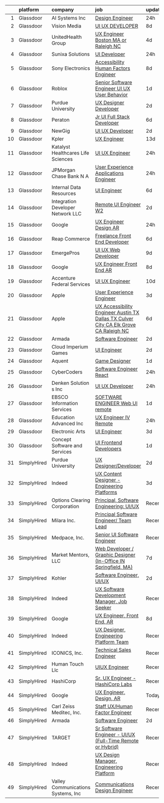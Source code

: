 

|    | platform    | company                              | job                                                                                                                                                                                                                                                                                                                                                                                                                                                                                                                                                                                                                                                                                                                                                                                                                                                                                                                                                                                                                                                                                                                                                                                                                                                                                                                                                                                                                                                                                                                             | update_time   | location               |
|---:|:------------|:-------------------------------------|:--------------------------------------------------------------------------------------------------------------------------------------------------------------------------------------------------------------------------------------------------------------------------------------------------------------------------------------------------------------------------------------------------------------------------------------------------------------------------------------------------------------------------------------------------------------------------------------------------------------------------------------------------------------------------------------------------------------------------------------------------------------------------------------------------------------------------------------------------------------------------------------------------------------------------------------------------------------------------------------------------------------------------------------------------------------------------------------------------------------------------------------------------------------------------------------------------------------------------------------------------------------------------------------------------------------------------------------------------------------------------------------------------------------------------------------------------------------------------------------------------------------------------------|:--------------|:-----------------------|
|  1 | Glassdoor   | AI Systems  Inc                      | [Design Engineer](https://www.glassdoor.com/partner/jobListing.htm?pos=101&ao=1110586&s=58&guid=00000182d8f914c48de3ffb5f3a4a651&src=GD_JOB_AD&t=SR&vt=w&ea=1&cs=1_391e2e4f&cb=1661497579024&jobListingId=1008094479252&cpc=D5E11A5BC695825F&jrtk=3-0-1gbcfi57sk6f0801-1gbcfi58f20b6000-bc31a4fd63d2edb6--6NYlbfkN0DdLn5tXN_RiyJSiFodarGZFJKa8s6F6AK0THPBWp05MQOFQCzoYzZxIQuwHUM79gnhdNHwS4PrBiXh2pAkpQD7DHOiTGE0GK570ZUEufUSfmzxDYxqbRIumy_FuFTVoTTJDbBO2hBRAFf_kUCj6aWxW1hMRPM4ZEqmP8GZqi4MbgAKUCxvKKY-lyhSA68npsiK0ef0AEkvdR0oQLRAq6BbMAsoz3JEveD13KS5R7rfSnsLjF-hcMzJ2bLxzO4n4TnJ9plCCeTZtG1W7cEjyUCIlbWDezk48BOhtamKGWNlylyB6zN9sset6xRakd77qk7ZOpNV94WZDebIIyQyT1P56T2N1h1xgw4kV7-6jFJS0Bg9GTB-7n_aY35xkR90kMgAMZOJ3AQW8mcLY7z2eUHM0ibyt95i2TG8Ba7emVzO_CdpofuW58INZqKSKFl_KkrmkUmOUnBkoJoNG7oE6ZkRxgfKuYaLCj3FqmbU3ZJsA1Qsb4MzGMKWICAkEuB8rUuS7nDAePqYWA%3D%3D)                                                                                                                                                                                                                                                                                                                                                                                                                                                                                                                                                                                                                                                          | 24h           | Redmond, OR            |
|  2 | Glassdoor   | Vision Media                         | [UI UX DEVELOPER](https://www.glassdoor.com/partner/jobListing.htm?pos=102&ao=1110586&s=58&guid=00000182d8f914c48de3ffb5f3a4a651&src=GD_JOB_AD&t=SR&vt=w&ea=1&cs=1_b6a02708&cb=1661497579025&jobListingId=1008076773300&cpc=E773D000C9BC26FA&jrtk=3-0-1gbcfi57sk6f0801-1gbcfi58f20b6000-19e53a7268198236--6NYlbfkN0DJ_NiDUn25TsccfMtQS5fdjkwEhZVGunI1iGscaADDmeKZjuEBMFajJPdeEwlP8JM_spvMmEgpTvnNBYsMiRZTChNUBQxgLk_wvenGH_0Io7ODJ7xufOapiQlj99C4-CjlOdkmoYVWw9kzIGMJ8BpB2mZbGeZD7OJMVejfeoS3_xsH2xP4qKWnBXClKuiDeZxG8E6qpogP_diV6R0M0_9M_icq39ckp2jJ-CVsXGF8MhphEJQaONP0i-SyvMN5OJtgGtXZGPlBkDATMwkmPqdfIKZLyXARahvSG1HjybO8vbAMvBweAQ5N_JolWOGx4WU0UJSQdc71vo2w5yVvj1iPvRvhvlMcLiMIQwmdrzU8v1lYabdWH3LyYnJHXDG0PICKpKEoDbI6JhWIUccSsMmuSJnu570vEpkeULYPDxe_4_o7QzSXgeYJeC5e3yNK7C9CEgYfMaHmQNRSSwSlbHiVq7prSSnirNIN2eZ3CzV8Aumi7YOljfKn)                                                                                                                                                                                                                                                                                                                                                                                                                                                                                                                                                                                                                                                                                      | 8d            | Remote                 |
|  3 | Glassdoor   | UnitedHealth Group                   | [UX Engineer   Boston  MA or Raleigh  NC](https://www.glassdoor.com/partner/jobListing.htm?pos=107&ao=1110586&s=58&guid=00000182d8f914c48de3ffb5f3a4a651&src=GD_JOB_AD&t=SR&vt=w&cs=1_3288bd2e&cb=1661497579025&jobListingId=1008084186452&cpc=47CFDC01B3F81FAC&jrtk=3-0-1gbcfi57sk6f0801-1gbcfi58f20b6000-942f0177e369a762--6NYlbfkN0C8O9VKdOj_1Zh75e9_CvYhSsWVxS1Pvi5WUWhsf4w7FOycHcR50Ta-CQORLM6vDVff01WL0ENPnJCw-93H65qUv8J_kaD69GHUfIsV0tlZvxSD0eLpRwe5WV7kmCmET1iVWf2bnZp2IbsGPIaLtkisClCMgVzbaHAOhnqUa7fjbzNx-EO4uU1xV_A8qRlwcL3ubZNeAyVuRZEjv5ig1yNdBXU_byY6IOtbqNDrwSWI-aN1sBv81CP9d2r87P5ZDzkaotxoYJFjMCgXlPnx4XGsLGnQXi2Mpnp80ktqe8jZlYTOPqX727xPNJHjh9PAxDBn9KwYeldLLiQxBmj8y2vov_kKWymzUaLdkkvdT5w7AL4_AtplMODjl9fZ6iXChxzX2x8-pTLRKddJ25SgEvf92Oep9ASu_0nQHJq1AsefRv4If-Eov3T9)                                                                                                                                                                                                                                                                                                                                                                                                                                                                                                                                                                                                                                                                                                                                   | 4d            | Boston, MA             |
|  4 | Glassdoor   | Sunixa Solutions                     | [UI Developer](https://www.glassdoor.com/partner/jobListing.htm?pos=114&ao=1136043&s=58&guid=00000182d8f914c48de3ffb5f3a4a651&src=GD_JOB_AD&t=SR&vt=w&ea=1&cs=1_d16bdb90&cb=1661497579026&jobListingId=1008093911276&jrtk=3-0-1gbcfi57sk6f0801-1gbcfi58f20b6000-c12d46be60d48c3b-)                                                                                                                                                                                                                                                                                                                                                                                                                                                                                                                                                                                                                                                                                                                                                                                                                                                                                                                                                                                                                                                                                                                                                                                                                                              | 24h           | Remote                 |
|  5 | Glassdoor   | Sony Electronics                     | [Accessibility Human Factors Engineer](https://www.glassdoor.com/partner/jobListing.htm?pos=127&ao=1136043&s=58&guid=00000182d8f914c48de3ffb5f3a4a651&src=GD_JOB_AD&t=SR&vt=w&cs=1_a041b209&cb=1661497579027&jobListingId=1008076295299&jrtk=3-0-1gbcfi57sk6f0801-1gbcfi58f20b6000-1a8a939cfe001fbb-)                                                                                                                                                                                                                                                                                                                                                                                                                                                                                                                                                                                                                                                                                                                                                                                                                                                                                                                                                                                                                                                                                                                                                                                                                           | 8d            | San Diego, CA          |
|  6 | Glassdoor   | Roblox                               | [Senior Software Engineer  UI UX    User Behavior](https://www.glassdoor.com/partner/jobListing.htm?pos=122&ao=1136043&s=58&guid=00000182d8f914c48de3ffb5f3a4a651&src=GD_JOB_AD&t=SR&vt=w&cs=1_4bf5ba26&cb=1661497579027&jobListingId=1008091867525&jrtk=3-0-1gbcfi57sk6f0801-1gbcfi58f20b6000-229d66981533b9f9-)                                                                                                                                                                                                                                                                                                                                                                                                                                                                                                                                                                                                                                                                                                                                                                                                                                                                                                                                                                                                                                                                                                                                                                                                               | 1d            | San Mateo, CA          |
|  7 | Glassdoor   | Purdue University                    | [UX Designer Developer](https://www.glassdoor.com/partner/jobListing.htm?pos=124&ao=1136043&s=58&guid=00000182d8f914c48de3ffb5f3a4a651&src=GD_JOB_AD&t=SR&vt=w&ea=1&cs=1_de150601&cb=1661497579027&jobListingId=1008088691267&jrtk=3-0-1gbcfi57sk6f0801-1gbcfi58f20b6000-684e4c4a2876fc9b-)                                                                                                                                                                                                                                                                                                                                                                                                                                                                                                                                                                                                                                                                                                                                                                                                                                                                                                                                                                                                                                                                                                                                                                                                                                     | 2d            | Remote                 |
|  8 | Glassdoor   | Peraton                              | [Jr  UI Full Stack Developer](https://www.glassdoor.com/partner/jobListing.htm?pos=105&ao=1110586&s=58&guid=00000182d8f914c48de3ffb5f3a4a651&src=GD_JOB_AD&t=SR&vt=w&cs=1_05bf12bf&cb=1661497579025&jobListingId=1008080936473&cpc=E773D000C9BC26FA&jrtk=3-0-1gbcfi57sk6f0801-1gbcfi58f20b6000-95e69ecfc81b3932--6NYlbfkN0Cx7R8OmodZU4Ze4hnUhR0Myw3_voyDLMHXumN7ynSuTrXceT3foN28OOGtcbbQ_75hsTYay8TRS7HCxNghcCR9RM_nAYWFQH1DaZQHTmF_WodTJg_3NhaUYLiUk1w6ME38xXjYRmiKLMXCz6R6V4WswPLkSM33s4nfD_O3mdHhXOHiMzuoA4sirAVA2cT8Oh17kuyr6LPx-0u5F8SaCZtY8c0Pmki9KOMu4XGy7n4FgLKywFQlikdAVXFmeTmZ_zrqMdbFAoS_rMxR032sZujxjFxL3N6DEE21_WLEhZZI9xm8OCP7QIfgttCZS_9952qY-cLyVZb7Gw5fP7NpVCe7yyJu3QL7QrbF_3sR4w01aNz7ugyqF_1ZVe1prqXLILd6nYaGeD5hRop4q0jK6Lnws6Q9D1NoUPXM1WOAhzwGDAmqOuQdT4YAgBzEl7is1Ou98RY9RQvKaWOUXREfJHrfPywujrL-66ITqlVuhSROcjioDMUXb5rxSng0XiGTwP6oQuU37oD9VQ5kuB0rF2dXoOcw0gjlgGYwYi12g-uazdiY_9xgZmZdFTaX1te7y8FJhcE9Kwmk9HNML5XId0sM0Wbep6iWc8X3KEmaLcPCKOnLF61CrTeTzQEDr3GVrSBj_aDRFfRujDZYc0nZIaGFjCkorKQkr7faBcmgEQ4mPBvZo_PuJXq_Ogp6zCPHU7X2Obojlp6-zmJUg0eOXHClabo5gFXqpG6vUjqkIXyngo0K9En6hmumoXIUecgbUZ19aJoGRuHLKPRe7uZOMi1LstO_pCX-rFpkxE8mVbCQPeKUni99KRRtvGLkQDGujYeRelEmd9llnXEniJ7enE1ytY51cPZ9u6SWTxzuCEbqjkcFy5HqCHAITGf_8PrjJQRob_czGC2uvTnOMJL3l4t5mzZtgbVgfPktSATSuajmiB6eYwK-Yz_WBKOwIK4IMFvMGYLTqL-kBpmM6K_U1JZbe_H73mTLXZ2VrYrCBwql4rSWZF6LaBl7I5ROLZbJqvzuXEASjZ0tx1bHA1OKVMqFNsr-iIFicJWWAeN_gNnRrXnz03KXCZOBKSJWSoWr8-24fu92vWxBi0Fo3Y-jBWK7IMzH78U0PMbFSRjirLOoLWkWi0ptr6Zr-xLM16MtcO4%3D) | 6d            | Annapolis, MD          |
|  9 | Glassdoor   | NewGig                               | [UI UX Developer](https://www.glassdoor.com/partner/jobListing.htm?pos=112&ao=1110586&s=58&guid=00000182d8f914c48de3ffb5f3a4a651&src=GD_JOB_AD&t=SR&vt=w&ea=1&cs=1_d56cd490&cb=1661497579026&jobListingId=1008088695338&jrtk=3-0-1gbcfi57sk6f0801-1gbcfi58f20b6000-d200651ba251e30c--6NYlbfkN0DMRWx3dxQwEUy80STP2pDlM0S_bnaKySzJTmtENEPEW3GrnwDjkmeNwP_gM4-BL2FJkvmhQySplKneLIa6dmCQzUVi3Lr8fu2vK-m9JQyeOlGRPowlGHlKOdjhd3O7U_9Ej9BaknRg489jqvjfecfsFhk_XNfXJ7gt21kXondT2HdoQE6pSKAM_HR4wEgpgv-yHqSdKjS9Hs_ld-cAf1Ji9wqYaVEuiEY5CKRvIHTlj2n_hEQz1QIcB9SreN7gIcZh_LGWwdzBfAYRCtJNxz5yfZ2GWn5NspwEWvW4Rd_hPPMh6p5KkR6J4vbzeB5KL9fO6h9CGbuOdIqHNTqK1Deu5p2N3f0njl_Si6jnP6tzy1EICnLWQL7cZwYB0Z6FIyFodBYrUDV8N0rGurW3HmBrlnnd1HaSBBv9C_3uqBI_FHYe27tRxjWBE3TeHvnqMSTWx6GiQClpESKdz3Wn2qwBkvas3VGLqoWZisNdyokhwiV93r3r8pYwN3CLeKg86jgeuyKA7dwTZLV_LWSne2VACM5t6l4KCGu12Rp_qwVd3nmjptaBFl-tfJ8nKLzYIE7Scff2LYm1h2gigj77yFJWNCXtRXwy1UQkmTwENnZmL-I4cV-tVwBVlvlAGtiBpImMspcNzXOnMrvymVMK7Id3MkSSMM57xFtaP42cABMWPkNc__vr9QNmWEiALMjUuL5qrRehYreCu0H0wUyFU-TCALkilOj45M3ydDIST_AlsMs6k_O-cdNT)                                                                                                                                                                                                                                                                                                                                                                                                                                           | 2d            | Boston, MA             |
| 10 | Glassdoor   | Kpler                                | [UX Engineer](https://www.glassdoor.com/partner/jobListing.htm?pos=129&ao=1136043&s=58&guid=00000182d8f914c48de3ffb5f3a4a651&src=GD_JOB_AD&t=SR&vt=w&cs=1_e13124ca&cb=1661497579027&jobListingId=1008068251832&jrtk=3-0-1gbcfi57sk6f0801-1gbcfi58f20b6000-940b9386695e1de5-)                                                                                                                                                                                                                                                                                                                                                                                                                                                                                                                                                                                                                                                                                                                                                                                                                                                                                                                                                                                                                                                                                                                                                                                                                                                    | 13d           | Houston, TX            |
| 11 | Glassdoor   | Katalyst Healthcares   Life Sciences | [UI UX Engineer](https://www.glassdoor.com/partner/jobListing.htm?pos=117&ao=1136043&s=58&guid=00000182d8f914c48de3ffb5f3a4a651&src=GD_JOB_AD&t=SR&vt=w&cs=1_f971bb73&cb=1661497579026&jobListingId=1008093623337&jrtk=3-0-1gbcfi57sk6f0801-1gbcfi58f20b6000-535480701af37bc7-)                                                                                                                                                                                                                                                                                                                                                                                                                                                                                                                                                                                                                                                                                                                                                                                                                                                                                                                                                                                                                                                                                                                                                                                                                                                 | 24h           | Lake Forest, CA        |
| 12 | Glassdoor   | JPMorgan Chase Bank  N A             | [User Experience   Applications Engineer](https://www.glassdoor.com/partner/jobListing.htm?pos=123&ao=1136043&s=58&guid=00000182d8f914c48de3ffb5f3a4a651&src=GD_JOB_AD&t=SR&vt=w&cs=1_2df8f9d3&cb=1661497579027&jobListingId=1008095331238&jrtk=3-0-1gbcfi57sk6f0801-1gbcfi58f20b6000-c87e1db87de5e647-)                                                                                                                                                                                                                                                                                                                                                                                                                                                                                                                                                                                                                                                                                                                                                                                                                                                                                                                                                                                                                                                                                                                                                                                                                        | 24h           | Apple Valley, CA       |
| 13 | Glassdoor   | Internal Data Resources              | [UI Engineer](https://www.glassdoor.com/partner/jobListing.htm?pos=108&ao=1110586&s=58&guid=00000182d8f914c48de3ffb5f3a4a651&src=GD_JOB_AD&t=SR&vt=w&ea=1&cs=1_68d4e293&cb=1661497579026&jobListingId=1008081469269&cpc=B076152010A3B66C&jrtk=3-0-1gbcfi57sk6f0801-1gbcfi58f20b6000-87a42d0d3a12b624--6NYlbfkN0D-IIHpRgNhhiguU_t6VlqfhfFf3-SclHiEW6RanCpGL0AEnsnTmiX299MBfDVxpfqFIHLUZkrxoio22OVCWj8hs7XSZqfmbsYheLqYi2wlilauAmAOi7Dz7AaiPJJnsiA0lcM0Q2Xvu7ZBR6ffRGUZ9gTPPJJwW7H9_MUZNT6DkHevtRGiGdChC0xuGG3aunpQxlxWbDGbZgyJMyqIrOTRPnrYqtpdaoSA0DoJS_0Ai0eGDXI68B9zxaxKP0kw38TlLc_yWxk6CeXYLbghB4sNAVTjauYE4suAyqHiv4dEE-8xoDmiGXsgCdlp3EaXJj5bcMNm70srrY0QQoXVkfA5tFEo0trv_sKtgeKB1fBt2WNTib6Ys-BlEoHpIHv3ZPZXja7wF1icQAlWvoSUACaTPRQkXBfOkDkJdFNH6cfkE4jTkFZHwx4_cwqZ_FxXWJbvwKY3JPOP1FWVZT8qF0cd3qpcowN3mYp3Cs4QCsL0YcUFKEEIv3tC)                                                                                                                                                                                                                                                                                                                                                                                                                                                                                                                                                                                                                                                                                          | 6d            | Remote                 |
| 14 | Glassdoor   | Integration Developer Network LLC    | [Remote UI Engineer  W2 ](https://www.glassdoor.com/partner/jobListing.htm?pos=121&ao=1136043&s=58&guid=00000182d8f914c48de3ffb5f3a4a651&src=GD_JOB_AD&t=SR&vt=w&ea=1&cs=1_da40b1be&cb=1661497579027&jobListingId=1008088267428&jrtk=3-0-1gbcfi57sk6f0801-1gbcfi58f20b6000-8efa33348f56c827-)                                                                                                                                                                                                                                                                                                                                                                                                                                                                                                                                                                                                                                                                                                                                                                                                                                                                                                                                                                                                                                                                                                                                                                                                                                   | 2d            | Remote                 |
| 15 | Glassdoor   | Google                               | [UX Engineer  Design  AR](https://www.glassdoor.com/partner/jobListing.htm?pos=116&ao=1136043&s=58&guid=00000182d8f914c48de3ffb5f3a4a651&src=GD_JOB_AD&t=SR&vt=w&cs=1_ce773a1f&cb=1661497579026&jobListingId=1008094346031&jrtk=3-0-1gbcfi57sk6f0801-1gbcfi58f20b6000-f6c8feaff462d478-)                                                                                                                                                                                                                                                                                                                                                                                                                                                                                                                                                                                                                                                                                                                                                                                                                                                                                                                                                                                                                                                                                                                                                                                                                                        | 24h           | San Francisco, CA      |
| 16 | Glassdoor   | Reap Commerce                        | [Freelance Front End Developer](https://www.glassdoor.com/partner/jobListing.htm?pos=115&ao=1136043&s=58&guid=00000182d8f914c48de3ffb5f3a4a651&src=GD_JOB_AD&t=SR&vt=w&ea=1&cs=1_6510b8f2&cb=1661497579026&jobListingId=1008081351737&jrtk=3-0-1gbcfi57sk6f0801-1gbcfi58f20b6000-4301a20cd0f0fe31-)                                                                                                                                                                                                                                                                                                                                                                                                                                                                                                                                                                                                                                                                                                                                                                                                                                                                                                                                                                                                                                                                                                                                                                                                                             | 6d            | Remote                 |
| 17 | Glassdoor   | EmergePros                           | [UI UX Web Developer](https://www.glassdoor.com/partner/jobListing.htm?pos=111&ao=1110586&s=58&guid=00000182d8f914c48de3ffb5f3a4a651&src=GD_JOB_AD&t=SR&vt=w&ea=1&cs=1_c2e9348b&cb=1661497579026&jobListingId=1008074399928&cpc=334ABAF5D42DC775&jrtk=3-0-1gbcfi57sk6f0801-1gbcfi58f20b6000-a6bea65025e42df5--6NYlbfkN0C_HedoB1A1a6ezv_-FpSKqIn8hw3yEt_AqWuAqj4FwiX9Ya5OuVyeFx0pkRtiPQxthX7MnBGKoXr7V0dhTorzUhmORbgGBkBmsvNG1bEZCAScpn3bl0iCCpLJKu8I0SYxaC_Gyb8txaNvvmuxN4yxRcOtw2_I6ZreVGYczZECYNqBqTLC6UOGJkPyt-a24A_hYCR3cEtn_49a7G9obILkdkm0sza7_VIvnTrnj-JoINKKDQ8Q_FD0tv3WcpzaiVKxHM1z61Pog3yvKE-HeLEh3TFW_ozBAEGOtAROLR6kismujkX53vRYMmBttTnPV4mXpo_fXJ1Mf9tl4S2fA4qxKiH6zN7xJhITA9LMgZXjegPlpfHGRqpQoJaK30eZQz82RvhOBuwERIgiW_lMqm51k8XHqBW85BBepG_CQHdi2VGDQk1_uJyfn-jvGqZF-2HvEL_qvJncRTd85ffGINQh30RvM8G0glZohlBXlzPl0u-iIZyIVL16UONYo_dCGAExNddqohsPEqw%3D%3D)                                                                                                                                                                                                                                                                                                                                                                                                                                                                                                                                                                                                                                                      | 9d            | Atlanta, GA            |
| 18 | Glassdoor   | Google                               | [UX Engineer  Front End  AR](https://www.glassdoor.com/partner/jobListing.htm?pos=113&ao=1136043&s=58&guid=00000182d8f914c48de3ffb5f3a4a651&src=GD_JOB_AD&t=SR&vt=w&cs=1_ca3ce9be&cb=1661497579026&jobListingId=1008076587517&jrtk=3-0-1gbcfi57sk6f0801-1gbcfi58f20b6000-48fa9133b9d139a6-)                                                                                                                                                                                                                                                                                                                                                                                                                                                                                                                                                                                                                                                                                                                                                                                                                                                                                                                                                                                                                                                                                                                                                                                                                                     | 8d            | Los Angeles, CA        |
| 19 | Glassdoor   | Accenture Federal Services           | [UI UX Engineer](https://www.glassdoor.com/partner/jobListing.htm?pos=125&ao=1136043&s=58&guid=00000182d8f914c48de3ffb5f3a4a651&src=GD_JOB_AD&t=SR&vt=w&ea=1&cs=1_070230a9&cb=1661497579027&jobListingId=1008071916798&jrtk=3-0-1gbcfi57sk6f0801-1gbcfi58f20b6000-b98a2896e3256fb0-)                                                                                                                                                                                                                                                                                                                                                                                                                                                                                                                                                                                                                                                                                                                                                                                                                                                                                                                                                                                                                                                                                                                                                                                                                                            | 10d           | Reston, VA             |
| 20 | Glassdoor   | Apple                                | [User Experience Engineer](https://www.glassdoor.com/partner/jobListing.htm?pos=120&ao=1136043&s=58&guid=00000182d8f914c48de3ffb5f3a4a651&src=GD_JOB_AD&t=SR&vt=w&cs=1_f4ffd474&cb=1661497579027&jobListingId=1008087538632&jrtk=3-0-1gbcfi57sk6f0801-1gbcfi58f20b6000-8b24c70bf8b2b79a-)                                                                                                                                                                                                                                                                                                                                                                                                                                                                                                                                                                                                                                                                                                                                                                                                                                                                                                                                                                                                                                                                                                                                                                                                                                       | 3d            | Cupertino, CA          |
| 21 | Glassdoor   | Apple                                | [UX Accessibility Engineer  Austin  TX  Dallas  TX  Culver City  CA  Elk Grove  CA  Raleigh  NC ](https://www.glassdoor.com/partner/jobListing.htm?pos=106&ao=1110586&s=58&guid=00000182d8f914c48de3ffb5f3a4a651&src=GD_JOB_AD&t=SR&vt=w&cs=1_f93e1b41&cb=1661497579025&jobListingId=1008080338729&cpc=F41FEAB56D215062&jrtk=3-0-1gbcfi57sk6f0801-1gbcfi58f20b6000-6bcecd231bba96e7--6NYlbfkN0BvKrLyj5gPmtZO9T8euul8TCxuuKNOtzRJOomxnwSEodTz2Bc-sPZlADHp0xxmf8UGhI_JQnlS7lmez_1pwlDZ3rkS_zrj-H_qBXXe2pFxdu9ELzpyzs4-lN_YBVdtOGqxLgYLDMc510AxQjsjkBZD4lIc5FgQWm4_iU7VtHLxqF0YsBx1ne2a_-aStTnXrXy7RqbYUhnCOoOywoNUNrUt7kIolr_t0GY3qloXZeLUfrs3O1KjLSmZtpGhLNK-Ar5XzctNW_KUEPeHlIGEjF3Bmf1Pef7wIoqH94k9Ydt0TUG02eAVYUwC_m-mDD4NlX8CzRNuQEgSfsX4yToZ_LjoWFLDnyrHgYPXhw47IQEahI1-uDoFeXgPhG0veF5wuOYSX3BKbipLubgpeSYFOTCtZE_1gmQIUB9vhgEmfzwvnkox-aXODjPDOcn_ieZ_SH-3rhAylVllmOYou3so3KSYGEDbj4KHGWYAHPq8HWf0wFYM9m-9O-ZqMB3eqrtrFizg-1xz9yWYSMr-yDg-V0EDKqhl6eC2T1tUMBL-XCRoa97A46YnAFhdrEz05hLKHKvGYxSqWodwKeEGqXwA97PLsylKtKed5sq67vssi2eRAjmc4kyymWpqBgA8H35AB7ABTEmwWP0iAkKCxfz2qj4UWbbc4PTlX6ruTHxYM3rCZNmxele6mW1Zoac_EfS1rNER4q86aGm_Mq_CQ-PgJNnuW1zn3alAe68xOenwOAiTnyt2u180sksYZLwRN_lecoEVCZxPrOXdaBUObFC0mV3AOwcL8fk59_5JxfcqdlwxBzM6Cv5a_kBLNjvDdzidJgkPEGqkvFdIpxASAqWQGnJH0SocIfCeorDArEuUlAICJFefDEO6RttJ1DrR-cTIB37L44tBNaSV-knENvEapq5xt_6H7zuDNEMpO1GEOKuwZmmDLVA9AFRwqwh8LrvF-0r6Z5sPjWwabiQeLebreDmAq71YFNYJeT4fhrDSoBFMPN6DFL5x2PkFfZF_vCL0SGYFgQLwcuC0C0Wh2APbuj1Y)                                           | 6d            | Austin, TX             |
| 22 | Glassdoor   | Armada                               | [Software Engineer](https://www.glassdoor.com/partner/jobListing.htm?pos=103&ao=1110586&s=58&guid=00000182d8f914c48de3ffb5f3a4a651&src=GD_JOB_AD&t=SR&vt=w&ea=1&cs=1_642142cc&cb=1661497579025&jobListingId=1008088364031&cpc=F41FEAB56D215062&jrtk=3-0-1gbcfi57sk6f0801-1gbcfi58f20b6000-00f9f9e776458463--6NYlbfkN0CtI8A3BfIRcWGV3-_GlBEla5W6J51CR4KEa_NuODiGYeY2E6uplHQfKM7pvgPtyYAsbSPTxiwIYOTvsmDA06Spx9GO-zisQGLrz5dUhNel8St1A6SixycPtukA2zkkpokWfUCPKY1SbZY2mo2HoOJDuOtgJcCGJvC64sHrpqQtOqbhgsBOaEP3CA9gBQFvZZ5g2R7BOJnSmgZlV6sbwpgtMGdiEeUuF4Y3Q1ZPg2EEcVz30qOn0lsmePyRACwHrNxsCgmT7SILG453_nEvUUzzkFgxvv_AGAnn9DPEDfvCHHMGxwEb2FwzZGiyaHKwkmSOo1F0mST4JK2uIYQX-raMQ2VKnXfHH7FxjkhToc0RcB6g2IX1feSsXKTUeIyh4XwUPvTmi4LS-fY8FDR2OqjQP9LXMOMvtvhro1HFRgiF9tYnPreII2VLZMq_ls9IXAH2a-0OsvZwVqUU756Hhr_y4wSz5ReVyCyQjRSH_OaPJxvqt9N3emiM)                                                                                                                                                                                                                                                                                                                                                                                                                                                                                                                                                                                                                                                                                    | 2d            | Remote                 |
| 23 | Glassdoor   | Cloud Imperium Games                 | [UI Engineer](https://www.glassdoor.com/partner/jobListing.htm?pos=119&ao=1136043&s=58&guid=00000182d8f914c48de3ffb5f3a4a651&src=GD_JOB_AD&t=SR&vt=w&ea=1&cs=1_455bd754&cb=1661497579026&jobListingId=1008087789587&jrtk=3-0-1gbcfi57sk6f0801-1gbcfi58f20b6000-16cbac760a158ec0-)                                                                                                                                                                                                                                                                                                                                                                                                                                                                                                                                                                                                                                                                                                                                                                                                                                                                                                                                                                                                                                                                                                                                                                                                                                               | 2d            | Los Angeles, CA        |
| 24 | Glassdoor   | Aquent                               | [Game Designer](https://www.glassdoor.com/partner/jobListing.htm?pos=109&ao=1110586&s=58&guid=00000182d8f914c48de3ffb5f3a4a651&src=GD_JOB_AD&t=SR&vt=w&cs=1_d8229740&cb=1661497579025&jobListingId=1008091362421&cpc=F41FEAB56D215062&jrtk=3-0-1gbcfi57sk6f0801-1gbcfi58f20b6000-3b8cfdd71f0d2f0e--6NYlbfkN0DMrcEu7yrtATojKJA7cEzGQ3FdRGWLh0CZQInL4ECGI9gD0Wolx9R2EDT7B77c2cRU1zW3HVZMZeGAOYVZBOqH_4lgXX5l9kbkb9irhCbVBq6YsU0vLTUYvSh1OUNHO93tZMxbICiVo7Af45F1C-oNj2G6v1j_C21ZJdMsp9erWXm0FK-QINgXBQpJmKCXfdMgfp7k5aSY3y71hMeCUrL1gs82vgIrnGOG1fJ0eB8ZbxJhT2LXMCjjY8qkdSMtGnVOBy8CRAVgXXmmaeWahkb-CiLjm_3g5sjfOZ0exYLIvnmDbaXCJGiEAsbsP5LoelQUjQWb12QNcTU82tSa0a0Phc0SSB570bYEdKg4OLAhqTSuuxgec_317OqRnVglLyqAZIHeni2uY5jt_5BIsHvLNb5Its9uQD04xnYVcMbgA0NYmsG7Acnk2vxUOcKM5aKtpcwsIxLgXFY3tTV4_PJ5)                                                                                                                                                                                                                                                                                                                                                                                                                                                                                                                                                                                                                                                                                                                             | 1d            | Remote                 |
| 25 | Glassdoor   | CyberCoders                          | [Software Engineer   React](https://www.glassdoor.com/partner/jobListing.htm?pos=110&ao=1110586&s=58&guid=00000182d8f914c48de3ffb5f3a4a651&src=GD_JOB_AD&t=SR&vt=w&ea=1&cs=1_08dc0086&cb=1661497579026&jobListingId=1008095420766&cpc=654405A9B1E0A9F5&jrtk=3-0-1gbcfi57sk6f0801-1gbcfi58f20b6000-980cb650d8917afa--6NYlbfkN0CpFJQzrgRR8WqXWK1qKKEqALWJw739KlKqr2H-MSI4eoBlI4EFrmor2FYZMP3muM37ywqyEkthHbdAER-tdaNAp9_ELTarA1yp8og5hJ2jk4oF106nrsop0s_uoJe2BZnl4p8GUe4FXoTrgbOmm53cziqvCGfP27AlJi7ijDPRxJX1fZe9ZIDaftEj3uYDIXoj2as2ID9giA9Gpxg2ZU9_lt_trXgCt1eSOBU9i2uTO09E195UJ1fuM9bdvNfQp7kGHTRU-joLqZF-QisiJ-fLzuwYC4BtLWpTNc3H87pCTLdXLzytogYrAHF1HMLYJA0biJAhcvLf1a5LmtxZrBVnisT7qouyqFlCL2KdPKzf623M_XuW5ESAacPdzKzw1BR9pLdwESR_TnQghcPSOb9Y-7iyotnYNECRhE7vIVTMrBNCRfWYIG6WHI7y6aVbc5aSUmTy8dKjvJAaWRAfMNuoT32gTPHzJRAYDueQisdadL1kp1OZJL-Jy5fRN75nSXBofIlsGELW8hbOf_QuNrMDPBcvr5mnRPDwk0_qkLv1Y4TrGs4XNO74Smz-ehLxnX3APxhuDv8r1KUatYTpl9OhFLa7egau1vid9VBAKdV77LRBsVMFqtni8-DQelNTsViY2agDFyx4aOL2cOChR6B_Uod24NsL-7CiNOrEFM08g0WJ5-63-qXvpHs67_Z8L_ahTmHpkmjxkqTln-Fl0bYu4ROW47Mbgtpyc9pQ-VpJyOene9QkLMQrIj-dp3WbKsexlDxcj-8KpxPaSLQeJa4cQtoPhgRUgtxTe47TeyoCWy1CzYyfLPtxbxKAi8OFJsHH4VNCI9g_LwNFifu2fTE8FmXyWutYM35aTIPXGpwD9vnDYklOac-4brFUSNsDA6E9XV9x2QRN4phXAiRamDqsJO9XVOGMjfGIl5h6EaFu_3o5L5iDZwyBp85cb8MBVxpMpCtQWNlZgWWgS4JgF_bLK2ADoftd9_M8ZuoOLTTWyg%3D%3D)                                                                                                                                                | 24h           | Los Angeles, CA        |
| 26 | Glassdoor   | Denken Solution s Inc                | [UI UX Developer](https://www.glassdoor.com/partner/jobListing.htm?pos=126&ao=1136043&s=58&guid=00000182d8f914c48de3ffb5f3a4a651&src=GD_JOB_AD&t=SR&vt=w&ea=1&cs=1_122bae92&cb=1661497579027&jobListingId=1008093961633&jrtk=3-0-1gbcfi57sk6f0801-1gbcfi58f20b6000-f748c77f160e0252-)                                                                                                                                                                                                                                                                                                                                                                                                                                                                                                                                                                                                                                                                                                                                                                                                                                                                                                                                                                                                                                                                                                                                                                                                                                           | 24h           | Irvine, CA             |
| 27 | Glassdoor   | EBSCO Information Services           | [SOFTWARE ENGINEER   Web UI  remote ](https://www.glassdoor.com/partner/jobListing.htm?pos=104&ao=1110586&s=58&guid=00000182d8f914c48de3ffb5f3a4a651&src=GD_JOB_AD&t=SR&vt=w&cs=1_2d93c3e9&cb=1661497579025&jobListingId=1008091405734&cpc=AC285F3A3ECA6BB0&jrtk=3-0-1gbcfi57sk6f0801-1gbcfi58f20b6000-6e9b88296cbcd71e--6NYlbfkN0DdXnPqwYiIrEKJMiGtoBoRMY0gisMhtebYjuc8wwZJimMLxIRF2WCtIDarJLMGcyBcCdzOYTKEIVjX2f9NEp-E0biprUIEY_ZEFXnODf6oHs4JqDi2KaFOd1_UebDTKe8kw_1gydhi8HHvjQnE4cn-Mc_DEHLVspqI1ONTOR-76F7DzEP-YHVKNoFq7lqiSNtZhtlTXvOWAQEiRRr078vgYmFLhSFg9BHvz2geLZWtGHpN0pFTUyDPX45cEKRzvjrzwSZ4klJveDUr6MA-5Pkeh78Q3samnxbH9Bi71DZxc5f8Q390Pughr3cZYxc1f-6m428HYh5BQujDgXu-LiKdXg3NkgWeRFs3E5bG8brgELQ3ImcU8gE35pSSSKwm3WsrH7ONad4juHaoUAP5GIBjDhUGIklnNmRVgbQmN5IZ2dApFpaz-iVpWNxTSbhfZIsXh1IWDLbggE7_8kuK7yIqrgTDkjtwzq_6393R2Zzq2uuVx_QNuFuk_ZxlYmI4YHW2PvUeM78LMxJrNeQHgFS3znFtx5XZVHRR7bSXozh267aJqkcO5ueGqeyePFg6F2eMRVaZ6mbdAN-wXzeYx4gTCjSTT-TsZiy72hKf2gruNoGx2J06Rd8Uwym92Ru8ytjllu7iHGM9AQ%3D%3D)                                                                                                                                                                                                                                                                                                                                                                                                                                                                                                           | 1d            | Massachusetts          |
| 28 | Glassdoor   | Education Advanced  Inc              | [UX Engineer IV    Remote ](https://www.glassdoor.com/partner/jobListing.htm?pos=128&ao=1136043&s=58&guid=00000182d8f914c48de3ffb5f3a4a651&src=GD_JOB_AD&t=SR&vt=w&ea=1&cs=1_ff7af8cc&cb=1661497579027&jobListingId=1008095237738&jrtk=3-0-1gbcfi57sk6f0801-1gbcfi58f20b6000-a9f6a2341420a393-)                                                                                                                                                                                                                                                                                                                                                                                                                                                                                                                                                                                                                                                                                                                                                                                                                                                                                                                                                                                                                                                                                                                                                                                                                                 | 24h           | Tyler, TX              |
| 29 | Glassdoor   | Electronic Arts                      | [UI Engineer](https://www.glassdoor.com/partner/jobListing.htm?pos=118&ao=1136043&s=58&guid=00000182d8f914c48de3ffb5f3a4a651&src=GD_JOB_AD&t=SR&vt=w&cs=1_c2dbebf5&cb=1661497579026&jobListingId=1008087376138&jrtk=3-0-1gbcfi57sk6f0801-1gbcfi58f20b6000-fffc24d691637062-)                                                                                                                                                                                                                                                                                                                                                                                                                                                                                                                                                                                                                                                                                                                                                                                                                                                                                                                                                                                                                                                                                                                                                                                                                                                    | 3d            | Austin, TX             |
| 30 | Glassdoor   | Concept Software and Services        | [UI Frontend Developers](https://www.glassdoor.com/partner/jobListing.htm?pos=130&ao=1136043&s=58&guid=00000182d8f914c48de3ffb5f3a4a651&src=GD_JOB_AD&t=SR&vt=w&ea=1&cs=1_a16cd31d&cb=1661497579030&jobListingId=1008091439079&jrtk=3-0-1gbcfi57sk6f0801-1gbcfi58f20b6000-3ee2a00981a0e569-)                                                                                                                                                                                                                                                                                                                                                                                                                                                                                                                                                                                                                                                                                                                                                                                                                                                                                                                                                                                                                                                                                                                                                                                                                                    | 1d            | New York, NY           |
| 31 | SimplyHired | Purdue University                    | [UX Designer/Developer](https://www.simplyhired.com/job/dUxEBWVO4eY2-lVFgLBBmlWu0LKhxG17m_xYDrdv3cIF7ASAuVPspg?q=ux+engineer)                                                                                                                                                                                                                                                                                                                                                                                                                                                                                                                                                                                                                                                                                                                                                                                                                                                                                                                                                                                                                                                                                                                                                                                                                                                                                                                                                                                                   | 2d            | Remote                 |
| 32 | SimplyHired | Indeed                               | [UX Content Designer - Engineering Platforms](https://www.simplyhired.com/job/7VW-kIEw2vAa95oSJiQzEsnbi6Lc3FFMKt0mR8aMrvLmk4RAyWVn4A?q=ux+engineer)                                                                                                                                                                                                                                                                                                                                                                                                                                                                                                                                                                                                                                                                                                                                                                                                                                                                                                                                                                                                                                                                                                                                                                                                                                                                                                                                                                             | 3d            | United States          |
| 33 | SimplyHired | Options Clearing Corporation         | [Principal, Software Engineering: UI/UX](https://www.simplyhired.com/job/6WRicnwhKtM4ghmIX48eFW9WlVHt5doMp2wkEyAG3W4q6Pq7hAvRsA?q=ux+engineer)                                                                                                                                                                                                                                                                                                                                                                                                                                                                                                                                                                                                                                                                                                                                                                                                                                                                                                                                                                                                                                                                                                                                                                                                                                                                                                                                                                                  | Recently      | Chicago, IL            |
| 34 | SimplyHired | Milara Inc.                          | [Principal Software Engineer/ Team Lead](https://www.simplyhired.com/job/y26YMDr_i7bfvvW3yAbF2bhdWFwL9tapVBqQq4mHCUEoMRxaETyEdQ?q=ux+engineer)                                                                                                                                                                                                                                                                                                                                                                                                                                                                                                                                                                                                                                                                                                                                                                                                                                                                                                                                                                                                                                                                                                                                                                                                                                                                                                                                                                                  | Recently      | Milford, MA            |
| 35 | SimplyHired | Medpace, Inc.                        | [Senior UI Software Engineer](https://www.simplyhired.com/job/1lfzOJok2D8XbByTG0FkTA86TIijEC7RD2tQYlgKVdKOSQLtGAX_aw?q=ux+engineer)                                                                                                                                                                                                                                                                                                                                                                                                                                                                                                                                                                                                                                                                                                                                                                                                                                                                                                                                                                                                                                                                                                                                                                                                                                                                                                                                                                                             | Recently      | Cincinnati, OH         |
| 36 | SimplyHired | Market Mentors, LLC                  | [Web Developer / Graphic Designer (In-Office IN Springfield, MA)](https://www.simplyhired.com/job/O2JM3P62yfgrJ7vbOJJ1DIO2ROdM60FcioKWWNCu4XXvn1FU8pnANw?q=ux+engineer)                                                                                                                                                                                                                                                                                                                                                                                                                                                                                                                                                                                                                                                                                                                                                                                                                                                                                                                                                                                                                                                                                                                                                                                                                                                                                                                                                         | 7d            | Hartford, CT           |
| 37 | SimplyHired | Kohler                               | [Software Engineer, UI/UX](https://www.simplyhired.com/job/e5ZL2w4lAtSUOZo8uOU59DE0JdgODc4eIZFFeGK9sYpFrVbBqMvWkw?q=ux+engineer)                                                                                                                                                                                                                                                                                                                                                                                                                                                                                                                                                                                                                                                                                                                                                                                                                                                                                                                                                                                                                                                                                                                                                                                                                                                                                                                                                                                                | 2d            | Somerville, MA         |
| 38 | SimplyHired | Indeed                               | [UX Software Development Manager, Job Seeker](https://www.simplyhired.com/job/BEd215KvKS4d546QfRC6UwGdY-vF7rvoW6w_T-35X7JNWcqUDy8jLg?q=ux+engineer)                                                                                                                                                                                                                                                                                                                                                                                                                                                                                                                                                                                                                                                                                                                                                                                                                                                                                                                                                                                                                                                                                                                                                                                                                                                                                                                                                                             | Recently      | United States          |
| 39 | SimplyHired | Google                               | [UX Engineer, Front End, AR](https://www.simplyhired.com/job/hGzNUM0Gl8bMaHcvv5aeuvKuZAAIp6U_ETigaf7BIfZi5qJ1udvVYA?q=ux+engineer)                                                                                                                                                                                                                                                                                                                                                                                                                                                                                                                                                                                                                                                                                                                                                                                                                                                                                                                                                                                                                                                                                                                                                                                                                                                                                                                                                                                              | 8d            | Los Angeles, CA        |
| 40 | SimplyHired | Indeed                               | [UX Designer, Engineering Platform Team](https://www.simplyhired.com/job/hdeLFeZv81fIlBLyr_YTR6lLy_snYw6apPgUfGz2h0M779Ba3oGyjg?q=ux+engineer)                                                                                                                                                                                                                                                                                                                                                                                                                                                                                                                                                                                                                                                                                                                                                                                                                                                                                                                                                                                                                                                                                                                                                                                                                                                                                                                                                                                  | Recently      | United States          |
| 41 | SimplyHired | ICONICS, Inc.                        | [Technical Sales Engineer](https://www.simplyhired.com/job/BLGA6g71PmxK_tznA_TCmnundiwYAmilk7nypVzrPwOuQDQe9f3_jg?q=ux+engineer)                                                                                                                                                                                                                                                                                                                                                                                                                                                                                                                                                                                                                                                                                                                                                                                                                                                                                                                                                                                                                                                                                                                                                                                                                                                                                                                                                                                                | Recently      | Foxborough, MA         |
| 42 | SimplyHired | Human Touch Llc                      | [UIUX Engineer](https://www.simplyhired.com/job/mLV3-vHBSWDu1VpB6i87RJZBJfxBzQHsFHiXEEj2qAuOeFi_t2UXXA?q=ux+engineer)                                                                                                                                                                                                                                                                                                                                                                                                                                                                                                                                                                                                                                                                                                                                                                                                                                                                                                                                                                                                                                                                                                                                                                                                                                                                                                                                                                                                           | Recently      | Charleston, SC         |
| 43 | SimplyHired | HashiCorp                            | [Sr. UX Engineer - HashiCorp Labs](https://www.simplyhired.com/job/61CsGRBb4ZemdgFj5Iv8D2z1PrJR8JxmgpweEFC3veZI_T1iHLxW3Q?q=ux+engineer)                                                                                                                                                                                                                                                                                                                                                                                                                                                                                                                                                                                                                                                                                                                                                                                                                                                                                                                                                                                                                                                                                                                                                                                                                                                                                                                                                                                        | Recently      | Raleigh, NC            |
| 44 | SimplyHired | Google                               | [UX Engineer, Design, AR](https://www.simplyhired.com/job/PkWrAJzQz-Z0JyoGauyJs61E8TvAWlZcPFFnC2iC3txVQBz2Ma1r_w?q=ux+engineer)                                                                                                                                                                                                                                                                                                                                                                                                                                                                                                                                                                                                                                                                                                                                                                                                                                                                                                                                                                                                                                                                                                                                                                                                                                                                                                                                                                                                 | Today         | San Francisco, CA      |
| 45 | SimplyHired | Carl Zeiss Meditec, Inc.             | [Staff UX/Human Factor Engineer](https://www.simplyhired.com/job/c3_O22TV9OnAd_EII3gVU4SbQPTLvnfvF2IQ0lKUc3Sv_HKAUmQ-dw?q=ux+engineer)                                                                                                                                                                                                                                                                                                                                                                                                                                                                                                                                                                                                                                                                                                                                                                                                                                                                                                                                                                                                                                                                                                                                                                                                                                                                                                                                                                                          | Recently      | Remote                 |
| 46 | SimplyHired | Armada                               | [Software Engineer](https://www.simplyhired.com/job/DEtLXeWCxSorucrm2XAhfDlpn86JC-vwRxsGhICjICNHbVN37p_4yQ?q=ux+engineer)                                                                                                                                                                                                                                                                                                                                                                                                                                                                                                                                                                                                                                                                                                                                                                                                                                                                                                                                                                                                                                                                                                                                                                                                                                                                                                                                                                                                       | 2d            | Remote                 |
| 47 | SimplyHired | TARGET                               | [Sr Software Engineer - UI/UX (Full-Time Remote or Hybrid)](https://www.simplyhired.com/job/IRqRQ39NQbUSOJgprsBXP3MASO7l_mvgdAdkNCG2ezBfaVHCHcv_Mw?q=ux+engineer)                                                                                                                                                                                                                                                                                                                                                                                                                                                                                                                                                                                                                                                                                                                                                                                                                                                                                                                                                                                                                                                                                                                                                                                                                                                                                                                                                               | Recently      | Brooklyn Park, MN      |
| 48 | SimplyHired | Indeed                               | [UX Design Manager, Engineering Platform](https://www.simplyhired.com/job/tlypujAgb8KkXof3SmrWf3qWjugoNIE8Q2eGs7izWLUhaRd6Mrrx2w?q=ux+engineer)                                                                                                                                                                                                                                                                                                                                                                                                                                                                                                                                                                                                                                                                                                                                                                                                                                                                                                                                                                                                                                                                                                                                                                                                                                                                                                                                                                                 | Recently      | Austin, TX +1 location |
| 49 | SimplyHired | Valley Communications Systems, Inc   | [Communications Design Engineer](https://www.simplyhired.com/job/AUo7E07w2klkxUe_MpJEXKAe3q6D53g2ij9loL_ldPaRLYQDHOrlRg?q=ux+engineer)                                                                                                                                                                                                                                                                                                                                                                                                                                                                                                                                                                                                                                                                                                                                                                                                                                                                                                                                                                                                                                                                                                                                                                                                                                                                                                                                                                                          | Recently      | Chicopee, MA           |